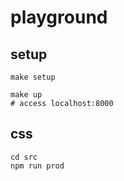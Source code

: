 # playground

## setup
```shell
make setup
```

```shell
make up
# access localhost:8000
```

## css
```shell
cd src
npm run prod
```


